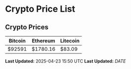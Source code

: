 # Crypto Price List

## Crypto Prices
| Bitcoin | Ethereum | Litecoin |
| ------- | -------- | -------- |
| $92591 | $1780.16 | $83.09 |
**Last Updated:** 2025-04-23 15:50 UTC
**Last Updated:** $DATE$

